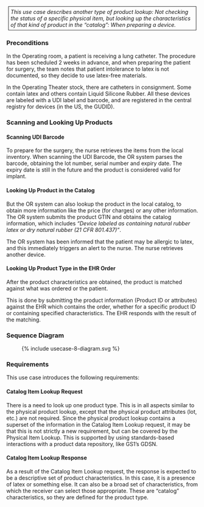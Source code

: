 <style>
  .table-usecase {
    width: 100%;
  }

  .table-usecase > thead > tr > th,
  .table-usecase > tbody > tr > th,
  .table-usecase > tfoot > tr > th,
  .table-usecase > thead > tr > td,
  .table-usecase > tbody > tr > td,
  .table-usecase > tfoot > tr > td {
    text-align: center;
  }

  .table-usecase .cell-shaded {
    background-color: #e6e6ff;
  }
  
  .table-usecase .cell-fat-bottom {
    border-bottom-width: 3px;
    border-bottom-color: #cccccc;
  }
</style>

<div style="  border: 1px solid; padding: 5px; margin: 5px;">
<i>This use case describes another type of product lookup: Not checking
the status of a specific physical item, but looking up the
characteristics of that kind of product in the “catalog”: When preparing
a device.</i>
</div>

###  Preconditions

In the Operating room, a patient is receiving a lung catheter. The
procedure has been scheduled 2 weeks in advance, and when preparing the
patient for surgery, the team notes that patient intolerance to latex is
not documented, so they decide to use latex-free materials.

In the Operating Theater stock, there are catheters in consignment. Some
contain latex and others contain Liquid Silicone Rubber. All these
devices are labeled with a UDI label and barcode, and are registered in
the central registry for devices (in the US, the GUDID).

###  Scanning and Looking Up Products

#### Scanning UDI Barcode

To prepare for the surgery, the nurse retrieves the items from the local
inventory. When scanning the UDI Barcode, the OR system parses the
barcode, obtaining the lot number, serial number and expiry date. The
expiry date is still in the future and the product is considered valid
for implant.

#### Looking Up Product in the Catalog

But the OR system can also lookup the product in the local catalog, to
obtain more information like the price (for charges) or any other
information. The OR system submits the product GTIN and obtains the
catalog information, which includes *“Device labeled as containing
natural rubber latex or dry natural rubber (21 CFR 801.437)”*.

The OR system has been informed that the patient may be allergic to
latex, and this immediately triggers an alert to the nurse. The nurse
retrieves another device.

#### Looking Up Product Type in the EHR Order

After the product characteristics are obtained, the product is matched
against what was ordered or the patient.

This is done by submitting the product information (Product ID or
attributes) against the EHR which contains the order, whether for a
specific product ID or containing specified characteristics. The EHR
responds with the result of the matching.

###  Sequence Diagram

  <figure>
    {% include usecase-8-diagram.svg %}
    <!-- <figcaption>Use Case 8</figcaption> -->
  </figure>


<!-- <div style="text-align:center">
<img src="image_UC8_SequenceDiagram.png" style="width:4.90557in;height:8.06589in"/>
</div> -->

###  Requirements

This use case introduces the following requirements:

#### Catalog Item Lookup Request

There is a need to look up one product type. This is in all aspects
similar to the physical product lookup, except that the physical product
attributes (lot, etc.) are not required. Since the physical product
lookup contains a superset of the information in the Catalog Item Lookup
request, it may be that this is not strictly a new requirement, but can
be covered by the Physical Item Lookup. This is supported by using
standards-based interactions with a product data repository, like GS1’s
GDSN.

#### Catalog Item Lookup Response

As a result of the Catalog Item Lookup request, the response is expected
to be a descriptive set of product characteristics. In this case, it is
a presence of latex or something else. It can also be a broad set of
characteristics, from which the receiver can select those appropriate.
These are “catalog” characteristics, so they are defined for the product
type.



